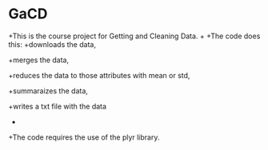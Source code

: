# GaCD

+This is the course project for Getting and Cleaning Data.
+
+The code does this:
+downloads the data,

+merges the data,

+reduces the data to those attributes with mean or std,

+summaraizes the data,

+writes a txt file with the data

+
+The code requires the use of the plyr library.
